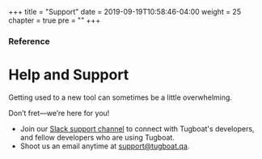 +++
title = "Support"
date = 2019-09-19T10:58:46-04:00
weight = 25
chapter = true
pre = "<b></b>"
+++

### Reference

# Help and Support

Getting used to a new tool can sometimes be a little overwhelming.

Don’t fret—we’re here for you!

- Join our [Slack support channel](https://launchpass.com/tugboatqa) to connect with Tugboat's developers, and fellow
  developers who are using Tugboat.
- Shoot us an email anytime at [support@tugboat.qa](mailto:support@tugboat.qa).
